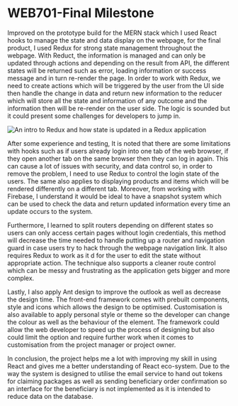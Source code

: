 # WEB701-Final Milestone

Improved on the prototype build for the MERN stack which I used React hooks to manage the state and data display on the webpage, for the final product, I used Redux for strong state management throughout the webpage. With Reduct, the information is managed and can only be updated through actions and depending on the result from API, the different states will be returned such as error, loading information or success message and in turn re-render the page. In order to work with Redux, we need to create actions which will be triggered by the user from the UI side then handle the change in data and return new information to the reducer which will store all the state and information of any outcome and the information then will be re-render on the user side. The logic is sounded but it could present some challenges for developers to jump in.

![An intro to Redux and how state is updated in a Redux application](https://cdn-media-1.freecodecamp.org/images/1*VLQNO9Apn9qfm6BPYXG8TA.png)

After some experience and testing, It is noted that there are some limitations with hooks such as if users already login into one tab of the web browser, if they open another tab on the same browser then they can log in again. This can cause a lot of issues with security, and data control so, in order to remove the problem, I need to use Redux to control the login state of the users. The same also applies to displaying products and items which will be rendered differently on a different tab. Moreover, from working with Firebase, I understand it would be ideal to have a snapshot system which can be used to check the data and return updated information every time an update occurs to the system.

Furthermore, I learned to split routers depending on different states so users can only access certain pages without login credentials, this method will decrease the time needed to handle putting up a router and navigation guard in case users try to hack through the webpage navigation link. It also requires Redux to work as it d for the user to edit the state without appropriate action. The technique also supports a cleaner route control which can be messy and frustrating as the application gets bigger and more complex.

Lastly, I also apply Ant design to improve the outlook as well as decrease the design time. The front-end framework comes with prebuilt components, style and icons which allows the design to be optimised. Customisation is also available to apply personal style or theme so the developer can change the colour as well as the behaviour of the element.  The framework could allow the web developer to speed up the process of designing but also could limit the option and require further work when it comes to customisation from the project manager or project owner.

In conclusion, the project helps me a lot with improving my skill in using React and gives me a better understanding of React eco-system. Due to the way the system is designed to utilise the email service to hand out tokens for claiming packages as well as sending beneficiary order confirmation so an interface for the beneficiary is not implemented as it is intended to reduce data on the database. 

